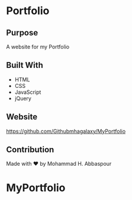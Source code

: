 # Portfolio

## Purpose
A website for my Portfolio
## Built With
* HTML
* CSS
* JavaScript
* jQuery

## Website
https://github.com/Githubmhagalaxy/MyPortfolio

## Contribution
Made with ❤️ by Mohammad H. Abbaspour
# MyPortfolio
